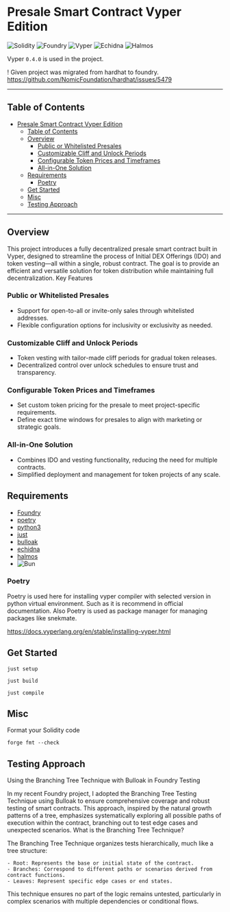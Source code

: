 # Presale Smart Contract Vyper Edition

![Solidity](https://img.shields.io/badge/-Solidity-090909?style=for-the-badge&logo=solidity)
![Foundry](https://img.shields.io/badge/-Foundry-090909?style=for-the-badge&logo=solidity)
![Vyper](https://img.shields.io/badge/-Vyper-purple?style=for-the-badge&logo=python&logoColor=white)
![Echidna](https://img.shields.io/badge/-Echidna-090909?style=for-the-badge&logo=ethereum)
![Halmos](https://img.shields.io/badge/-Echidna-090909?style=for-the-badge&logo=ethereum)

Vyper `0.4.0` is used in the project.

! Given project was migrated from hardhat to foundry.
https://github.com/NomicFoundation/hardhat/issues/5479

---

## Table of Contents
- [Presale Smart Contract Vyper Edition](#presale-smart-contract-vyper-edition)
  - [Table of Contents](#table-of-contents)
  - [Overview](#overview)
    - [Public or Whitelisted Presales](#public-or-whitelisted-presales)
    - [Customizable Cliff and Unlock Periods](#customizable-cliff-and-unlock-periods)
    - [Configurable Token Prices and Timeframes](#configurable-token-prices-and-timeframes)
    - [All-in-One Solution](#all-in-one-solution)
  - [Requirements](#requirements)
    - [Poetry](#poetry)
  - [Get Started](#get-started)
  - [Misc](#misc)
  - [Testing Approach](#testing-approach)

---

## Overview

This project introduces a fully decentralized presale smart contract built in Vyper, designed to streamline the process of Initial DEX Offerings (IDO) and token vesting—all within a single, robust contract. The goal is to provide an efficient and versatile solution for token distribution while maintaining full decentralization.
Key Features

### Public or Whitelisted Presales
- Support for open-to-all or invite-only sales through whitelisted addresses.
- Flexible configuration options for inclusivity or exclusivity as needed.

### Customizable Cliff and Unlock Periods
- Token vesting with tailor-made cliff periods for gradual token releases.
- Decentralized control over unlock schedules to ensure trust and transparency.

### Configurable Token Prices and Timeframes
- Set custom token pricing for the presale to meet project-specific requirements.
- Define exact time windows for presales to align with marketing or strategic goals.

### All-in-One Solution
- Combines IDO and vesting functionality, reducing the need for multiple contracts.
- Simplified deployment and management for token projects of any scale.

## Requirements

- [Foundry](https://book.getfoundry.sh/)
- [poetry](https://github.com/python-poetry/poetry)
- [python3](https://www.python.org/downloads/)
- [just](https://github.com/casey/just)
- [bulloak](https://github.com/alexfertel/bulloak)
- [echidna](https://github.com/crytic/echidna)
- [halmos](https://github.com/a16z/halmos)
- ![Bun](https://bun.sh/)

### Poetry 

Poetry is used here for installing vyper compiler with selected version in python virtual environment. Such as it is recommend in official documentation. Also Poetry is used as package manager for managing packages like snekmate.

https://docs.vyperlang.org/en/stable/installing-vyper.html

## Get Started

```shell
just setup
```

```shell
just build
```

```shell
just compile
```

## Misc

Format your Solidity code
```shell
forge fmt --check
```

## Testing Approach

Using the Branching Tree Technique with Bulloak in Foundry Testing

In my recent Foundry project, I adopted the Branching Tree Testing Technique using Bulloak to ensure comprehensive coverage and robust testing of smart contracts. This approach, inspired by the natural growth patterns of a tree, emphasizes systematically exploring all possible paths of execution within the contract, branching out to test edge cases and unexpected scenarios.
What is the Branching Tree Technique?

The Branching Tree Technique organizes tests hierarchically, much like a tree structure:

    - Root: Represents the base or initial state of the contract.
    - Branches: Correspond to different paths or scenarios derived from contract functions.
    - Leaves: Represent specific edge cases or end states.

This technique ensures no part of the logic remains untested, particularly in complex scenarios with multiple dependencies or conditional flows.